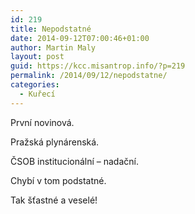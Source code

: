 ```yaml
---
id: 219
title: Nepodstatné
date: 2014-09-12T07:00:46+01:00
author: Martin Maly
layout: post
guid: https://kcc.misantrop.info/?p=219
permalink: /2014/09/12/nepodstatne/
categories:
  - Kuřecí
---
```

První novinová.

Pražská plynárenská.

ČSOB institucionální &#8211; nadační.

Chybí v tom podstatné.

Tak šťastné a veselé!